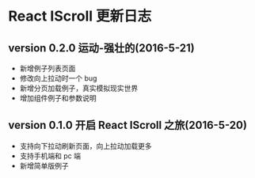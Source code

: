 # React IScroll 更新日志

## version 0.2.0 运动-强壮的(2016-5-21)

* 新增例子列表页面
* 修改向上拉动时一个 bug
* 新增分页加载例子，真实模拟现实世界
* 增加组件例子和参数说明

## version 0.1.0  开启 React IScroll 之旅(2016-5-20)

* 支持向下拉动刷新页面，向上拉动加载更多
* 支持手机端和 pc 端
* 新增简单版例子

